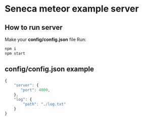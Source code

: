 # Seneca meteor example server

## How to run server

Make your **config/config.json** file
Run: 
``` bash
npm i
npm start
```


## config/config.json example

``` javascript
{
    "server": {
       "port": 4000,
    },
    "log": {
        "path": "./log.txt"
    }
}
```